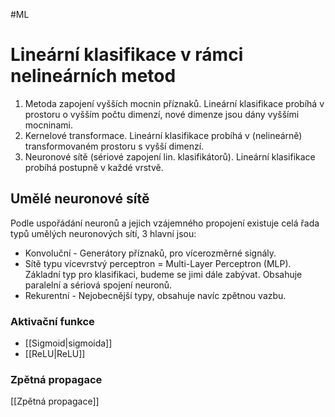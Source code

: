 #ML
# Lineární klasifikace v rámci nelineárních metod

1. Metoda zapojení vyšších mocnin příznaků. Lineární klasifikace probíhá v prostoru o vyšším počtu dimenzí, nové dimenze jsou dány vyššími mocninami.
2. Kernelové transformace. Lineární klasifikace probíhá v (nelineárně) transformovaném prostoru s vyšší dimenzí.
3. Neuronové sítě (sériové zapojení lin. klasifikátorů). Lineární klasifikace probíhá postupně v každé vrstvě.

## Umělé neuronové sítě
Podle uspořádání neuronů a jejich vzájemného propojení existuje celá řada typů umělých neuronových sítí, 3 hlavní jsou: 
- Konvoluční - Generátory příznaků, pro vícerozměrné signály.
- Sítě typu vícevrstvý perceptron = Multi-Layer Perceptron (MLP). Základní typ pro klasifikaci, budeme se jimi dále zabývat. Obsahuje paralelní a sériová spojení neuronů.
- Rekurentní - Nejobecnější typy, obsahuje navíc zpětnou vazbu.

### Aktivační funkce
- [[Sigmoid|sigmoida]]
- [[ReLU|ReLU]]

### Zpětná propagace
[[Zpětná propagace]]